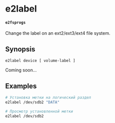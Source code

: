 # e2label
#### `e2fsprogs`
Change the label on an ext2/ext3/ext4 file system.


## Synopsis
```console
e2label device [ volume-label ]
```
Coming soon...


## Examples
```bash
# Установка метки на логический раздел
e2label /dev/sdb2 "DATA"

# Просмотр установленной метки
e2label /dev/sdb2
```
